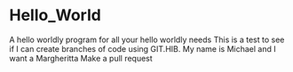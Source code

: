 # Hello_World
A hello worldly program for all your hello worldly needs
This is a test to see if I can create branches of code using GIT.HIB. My name is Michael and I want a Margheritta
Make a pull request
